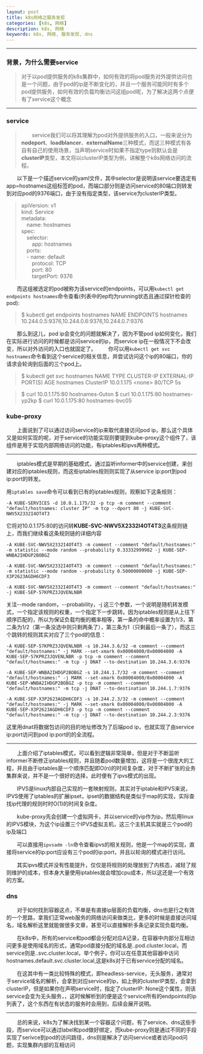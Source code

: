 ```yaml
---
layout: post
title: k8s网络之服务发现
categories: [k8s, 网络]
description: k8s, 网络
keywords: k8s, 网络, 服务发现, dns
---
```


---
### 背景，为什么需要service    
> 对于以pod提供服务的k8s集群中，如何有效的将pod服务对外提供访问也是一个问题，由于pod的ip是不断变化的，并且一个服务可能同时有多个pod提供服务，如何有效的负载均衡访问这组pod呢，为了解决这两个点便有了service这个概念

---


### service

> &ensp;&ensp;&ensp;&ensp;service我们可以将其理解为pod对外提供服务的入口，一般来说分为**nodeport**、**loadblancer**、**externalName**三种模式，而这三种模式有各自有自己的使用场景，当声明service时如果不指定type则默认会是**clusterIP**类型，本文将以clusterIP类型为例，讲解整个k8s网络访问的流程。

&ensp;&ensp;&ensp;&ensp;以下是一个描述service的yaml文件，其中selector是说明该service要选定有app=hostnames这组标签的pod，而端口部分则是访问service的80端口则转发到对应pod的9376端口，由于没有指定类型，该service为clusterIP类型。

> apiVersion: v1<br>
kind: Service<br>
metadata:<br>
&ensp;&ensp;name: hostnames<br>
spec:<br>
&ensp;&ensp;selector:<br>
&ensp;&ensp;&ensp;&ensp;app: hostnames<br>
&ensp;&ensp;ports:<br>
&ensp;&ensp;\- name: default<br>
&ensp;&ensp;&ensp;&ensp;protocol: TCP<br>
&ensp;&ensp;&ensp;&ensp;port: 80<br>
&ensp;&ensp;&ensp;&ensp;targetPort: 9376<br>

&ensp;&ensp;&ensp;&ensp;而这组被选定的pod被称为该service的endpoints，可以用`kubectl get endpoints hostnames`命令查看(列表中的ep均为running状态且通过探针检查的pod):

> $ kubectl get endpoints hostnames
NAME        ENDPOINTS
hostnames   10.244.0.5:9376,10.244.0.6:9376,10.244.0.7:9376

&ensp;&ensp;&ensp;&ensp;那么到这儿，pod ip会变化的问题就解决了，因为不管pod ip如何变化，我们在实际进行访问的时候都是访问service的ip，而service ip在一般情况下不会改变，所以对外访问的入口也就固定了。
&ensp;&ensp;&ensp;&ensp;你可以用`kubectl get svc hostnames`命令看到这个service的相关信息，并尝试访问这个ip的80端口，你的请求会轮询到后面的三个pod上。

> $ kubectl get svc hostnames
NAME TYPE CLUSTER-IP EXTERNAL-IP PORT(S) AGE
hostnames ClusterIP 10.0.1.175 \<none> 80/TCP 5s

> $ curl 10.0.1.175:80
hostnames-0uton
\$ curl 10.0.1.175:80
hostnames-yp2kp
\$ curl 10.0.1.175:80
hostnames-bvc05

### kube-proxy
&ensp;&ensp;&ensp;&ensp;上面说到了可以通过访问service的ip来取代直接访问pod ip，那么这个具体又是如何实现的呢，对于service的功能实现则要提到kube-proxy这个组件了，该组件是用于实现内部网络访问的功能，有iptables和ipvs两种模式。


---
&ensp;&ensp;&ensp;&ensp;iptables模式是早期的基础模式，通过监听informer中的service创建，来创建对应的iptables规则，而这些iptables规则则实现了从service ip:port到pod ip:port的转发。

用`iptables save`命令可以看到已有的iptables规则，观察如下这条规则：

`-A KUBE-SERVICES -d 10.0.1.175/32 -p tcp -m comment --comment "default/hostnames: cluster IP" -m tcp --dport 80 -j KUBE-SVC-NWV5X2332I4OT4T3`

它将对10.0.1.175:80的访问转**KUBE-SVC-NWV5X2332I4OT4T3**这条规则链上，而我们继续看这条规则链的详细内容

`-A KUBE-SVC-NWV5X2332I4OT4T3 -m comment --comment "default/hostnames:" -m statistic --mode random --probability 0.33332999982 -j KUBE-SEP-WNBA2IHDGP2BOBGZ
`

`
-A KUBE-SVC-NWV5X2332I4OT4T3 -m comment --comment "default/hostnames:" -m statistic --mode random --probability 0.50000000000 -j KUBE-SEP-X3P2623AGDH6CDF3
`

`
-A KUBE-SVC-NWV5X2332I4OT4T3 -m comment --comment "default/hostnames:" -j KUBE-SEP-57KPRZ3JQVENLNBR
`

关注--mode random，--probability，-j 这三个参数，一个说明是随机转发模式，一个指定该规则的权重，一个指定下一步跳转。因为iptables规则是从上往下顺序匹配的，所以为保证负载均衡的概率相等，第一条的命中概率设置为1/3，第二条为1/2（第一条没选中则只剩两条了），第三条为1（只剩最后一条了），而这三个跳转的规则其实对应了三个pod的信息：

`
-A KUBE-SEP-57KPRZ3JQVENLNBR -s 10.244.3.6/32 -m comment --comment "default/hostnames:" -j MARK --set-xmark 0x00004000/0x00004000
-A KUBE-SEP-57KPRZ3JQVENLNBR -p tcp -m comment --comment "default/hostnames:" -m tcp -j DNAT --to-destination 10.244.3.6:9376
`

`
-A KUBE-SEP-WNBA2IHDGP2BOBGZ -s 10.244.1.7/32 -m comment --comment "default/hostnames:" -j MARK --set-xmark 0x00004000/0x00004000
-A KUBE-SEP-WNBA2IHDGP2BOBGZ -p tcp -m comment --comment "default/hostnames:" -m tcp -j DNAT --to-destination 10.244.1.7:9376
`

`
-A KUBE-SEP-X3P2623AGDH6CDF3 -s 10.244.2.3/32 -m comment --comment "default/hostnames:" -j MARK --set-xmark 0x00004000/0x00004000
-A KUBE-SEP-X3P2623AGDH6CDF3 -p tcp -m comment --comment "default/hostnames:" -m tcp -j DNAT --to-destination 10.244.2.3:9376
`

这里用dnat将数据包访问的目的地址修改为了后端pod ip，也就实现了由service ip:port访问到pod ip:port的的全流程。

---
&ensp;&ensp;&ensp;&ensp;上面介绍了iptables模式，可以看到逻辑非常简单，但是对于不断监听informer不断修正iptables规则，并且随着pod数量增加，这将是一个很庞大的工程，并且由于iptables是一个顺序匹配即O(n)的时间复杂度，对于不断扩张的业务集群来说，并不是一个很好的选择，此时便有了ipvs模式的出现。

&ensp;&ensp;&ensp;&ensp;IPVS是linux内部自己实现的一套映射规则，其实对于iptable和IPVS来说，IPVS使用了iptables的扩展ipset，ipset的数据结构是类似于map的实现，实际查找ip代理的规则时时O(1)的时间复杂度。

&ensp;&ensp;&ensp;&ensp;kube-proxy先会创建一个虚拟网卡，并以service的vip作为ip，然后用linux的IPVS模块，为这个ip设置三个IPVS虚拟主机，这三个主机其实就是三个pod的ip及端口

&ensp;&ensp;&ensp;&ensp;可以直接用`ipvsadm -ln`命令查看ipvs的相关规则，他是一个map的实现，直接将service的ip:port应设有三个pod的ip:port，并且以轮询的模式进行访问。

&ensp;&ensp;&ensp;&ensp;其实ipvs模式并没有性能提升，仅仅是将规则的处理放到了内核态，减轻了规则维护的成本，但本身大量使用iptables就会增加cpu成本，所以这还是一个有效的方案。

### dns

&ensp;&ensp;&ensp;&ensp;对于如何找到容器这点，不单是有直接ip层面的负载均衡，dns也是行之有效的一个思路，拿我们正常web服务的网络访问来做类比，更多的时候是直接访问域名，域名解析这里就能做很多文章，甚至可以直接解析多条记录实现负载均衡。

&ensp;&ensp;&ensp;&ensp;在k8s中，所有的service和pod都会分配对应A记录，在容器中内部分互相访问更多是使用域名的形式，通常pod直接分配的域名是..pod.cluster.local，而service则是..svc.cluster.local，举个例子，你可以在任意其他容器中访问hostnames.default.svc.cluster.local,这是k8s对于已有service分配的域名。

&ensp;&ensp;&ensp;&ensp;在这其中有一类比较特殊的模式，即headless-service，无头服务，通常对于service域名的解析，会拿到对应service的ip，如上例的clusterIP类型，会拿到clusterIP，但是如果你在声明service时，指定了clusterIP: None这个属性，则该service会变为无头服务，，这时候解析到的便是这个service所有的endpoints的ip列表了，这个东西在有状态的服务时会用到，后续会展开说明。


---
&ensp;&ensp;&ensp;&ensp;总的来说，k8s为了解决找到某一个容器这个问题，有了service、dns这些手段，而service可以通过label和pod做好绑定，而kube-proxy则是通过不同的手段实现了serivce到pod的访问路径，dns则是解决了访问service或者访问pod问题，实现集群内部的互相访问

